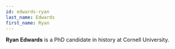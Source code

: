 ```yaml
---
id: edwards-ryan
last_name: Edwards
first_name: Ryan
---
```

**Ryan Edwards** is a PhD candidate in history at Cornell University.